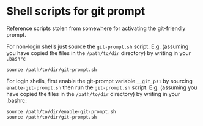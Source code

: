 # Shell scripts for git prompt

Reference scripts stolen from somewhere for activating the git-friendly prompt.

For non-login shells just source the `git-prompt.sh` script. E.g. (assuming you have copied the files in the `/path/to/dir` directory) by writing in your `.bashrc`

```
source /path/to/dir/git-prompt.sh
```

For login shells, first enable the git-prompt variable `__git_ps1` by sourcing `enable-git-prompt.sh` then run the `git-prompt.sh` script.
E.g. (assuming you have copied the files in the `/path/to/dir` directory) by writing in your .bashrc:

```
source /path/to/dir/enable-git-prompt.sh
source /path/to/dir/git-prompt.sh
```

